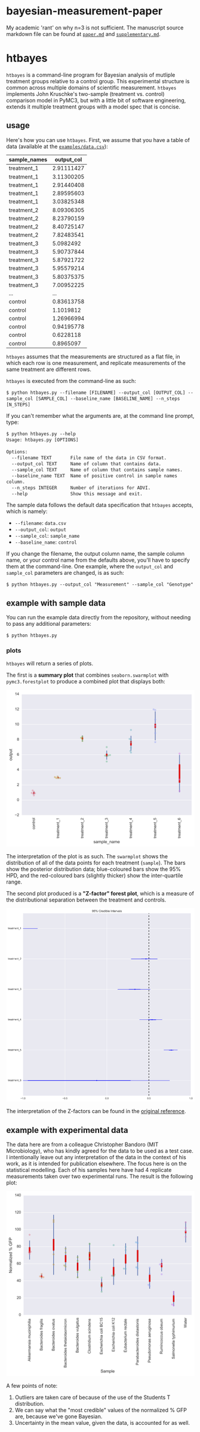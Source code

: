 # bayesian-measurement-paper
My academic 'rant' on why n=3 is not sufficient. The manuscript source markdown file can be found at [`paper.md`](./paper.md) and [`supplementary.md`](./supplementary.md).

# htbayes

`htbayes` is a command-line program for Bayesian analysis of mutliple treatment groups relative to a control group. This experimental structure is common across multiple domains of scientific measurement. `htbayes` implements John Kruschke's two-sample (treatment vs. control) comparison model in PyMC3, but with a little bit of software engineering, extends it multiple treatment groups with a model spec that is concise.

## usage

Here's how you can use `htbayes`. First, we assume that you have a table of data (available at the [`examples/data.csv`](./examples/data.csv)):

| sample_names | output_col |
|--------------|------------|
| treatment_1  | 2.91111427 |
| treatment_1  | 3.11300205 |
| treatment_1  | 2.91440408 |
| treatment_1  | 2.89595603 |
| treatment_1  | 3.03825348 |
| treatment_2  | 8.09306305 |
| treatment_2  | 8.23790159 |
| treatment_2  | 8.40725147 |
| treatment_2  | 7.82483541 |
| treatment_3  | 5.0982492  |
| treatment_3  | 5.90737844 |
| treatment_3  | 5.87921722 |
| treatment_3  | 5.95579214 |
| treatment_3  | 5.80375375 |
| treatment_3  | 7.00952225 |
| ...          | ...        |
| control      | 0.83613758 |
| control      | 1.1019812  |
| control      | 1.26966994 |
| control      | 0.94195778 |
| control      | 0.6228118  |
| control      | 0.8965097  |

`htbayes` assumes that the measurements are structured as a flat file, in which each row is one measurement, and replicate measurements of the same treatment are different rows.

`htbayes` is executed from the command-line as such:

```
$ python htbayes.py --filename [FILENAME] --output_col [OUTPUT_COL] --sample_col [SAMPLE_COL] --baseline_name [BASELINE_NAME] --n_steps [N_STEPS]
```

If you can't remember what the arguments are, at the command line prompt, type:

```
$ python htbayes.py --help
Usage: htbayes.py [OPTIONS]

Options:
  --filename TEXT       File name of the data in CSV format.
  --output_col TEXT     Name of column that contains data.
  --sample_col TEXT     Name of column that contains sample names.
  --baseline_name TEXT  Name of positive control in sample names column.
  --n_steps INTEGER     Number of iterations for ADVI.
  --help                Show this message and exit.

```

The sample data follows the default data specification that `htbayes` accepts, which is namely:

- `--filename`: `data.csv`
- `--output_col`: `output`
- `--sample_col`: `sample_name`
- `--baseline_name`: `control`

If you change the filename, the output column name, the sample column name, or your control name from the defaults above, you'll have to specify them at the command-line. One example, where the `output_col` and `sample_col` parameters are changed, is as such:

```
$ python htbayes.py --output_col "Measurement" --sample_col "Genotype"
```

## example with sample data

You can run the example data directly from the repository, without needing to pass any additional parameters:

```
$ python htbayes.py
```

### plots

`htbayes` will return a series of plots.

The first is a **summary plot** that combines `seaborn.swarmplot` with `pymc3.forestplot` to produce a combined plot that displays both:

![Combined swarm and quantile plots](./examples/data-summary_plot.png)

The interpretation of the plot is as such. The `swarmplot` shows the distribution of all of the data points for each treatment (`sample`). The bars show the posterior distribution data; blue-coloured bars show the 95% HPD, and the red-coloured bars (slightly thicker) show the inter-quartile range.

The second plot produced is a **"Z-factor" forest plot**, which is a measure of the distributional separation between the treatment and controls.

![Z-factor forest plot](./examples/data-zfactor-forestplot.png)

The interpretation of the Z-factors can be found in the [original reference](https://www.ncbi.nlm.nih.gov/pubmed/10838414).

## example with experimental data

The data here are from a colleague Christopher Bandoro (MIT Microbiology), who has kindly agreed for the data to be used as a test case. I intentionally leave out any interpretation of the data in the context of his work, as it is intended for publication elsewhere. The focus here is on the statistical modelling. Each of his samples here have had 4 replicate measurements taken over two experimental runs. The result is the following plot:

![Chris' data](./examples/bandoro-microbiome-summary_plot.png)

A few points of note:

1. Outliers are taken care of because of the use of the Students T distribution.
1. We can say what the "most credible" values of the normalized % GFP are, because we've gone Bayesian.
1. Uncertainty in the mean value, given the data, is accounted for as well.
